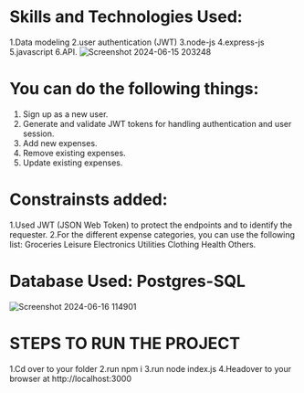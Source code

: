 # Skills and Technologies Used:
1.Data modeling 
2.user authentication (JWT) 
3.node-js
4.express-js
5.javascript
6.API.
![Screenshot 2024-06-15 203248](https://github.com/ANMOLAGRAWAL7/Expense-Tracker/assets/138976989/09663827-90e6-48ce-8d9e-6a8b2a8ce0f1)
# You can do the following things:
1. Sign up as a new user.
2. Generate and validate JWT tokens for handling authentication and user session.
3. Add new expenses.
4. Remove existing expenses.
5. Update existing expenses.
# Constrainsts added:
1.Used JWT (JSON Web Token) to protect the endpoints and to identify the requester.
2.For the different expense categories, you can use the following list:
Groceries
Leisure
Electronics
Utilities
Clothing
Health
Others.
# Database Used: Postgres-SQL
![Screenshot 2024-06-16 114901](https://github.com/ANMOLAGRAWAL7/Expense-Tracker/assets/138976989/f1c0756a-59fe-4d93-ab98-e89e7574c312)
# STEPS TO RUN THE PROJECT
1.Cd over to your folder
2.run npm i
3.run node index.js
4.Headover to your browser at http://localhost:3000
